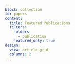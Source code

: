 ```yaml
---
block: collection
id: papers
content:
  title: Featured Publications
  filters:
    folders:
      - publication
    featured_only: true
design:
  view: article-grid
  columns: 2
---
```


